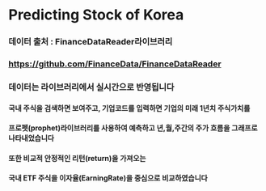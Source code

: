 # Predicting Stock of Korea
### 데이터 출처 : FinanceDataReader라이브러리
### https://github.com/FinanceData/FinanceDataReader
### 데이터는 라이브러리에서 실시간으로 반영됩니다
#### 국내 주식을 검색하면 보여주고, 기업코드를 입력하면 기업의 미래 1년치 주식가치를
#### 프로펫(prophet)라이브러리를 사용하여 예측하고 년,월,주간의 주가 흐름을 그래프로 나타내었습니다
#### 또한 비교적 안정적인 리턴(return)을 가져오는 
#### 국내 ETF 주식을 이자율(EarningRate)을 중심으로 비교하였습니다